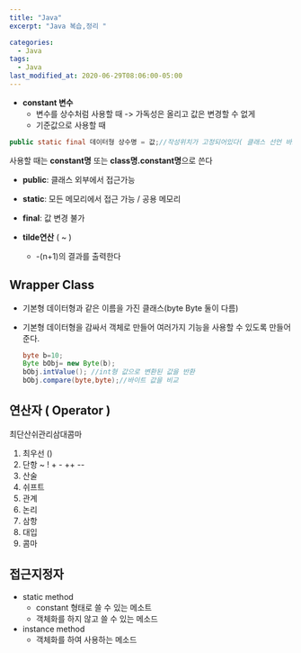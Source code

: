 ```yaml
---
title: "Java"
excerpt: "Java 복습,정리 "

categories:
  - Java
tags:
  - Java
last_modified_at: 2020-06-29T08:06:00-05:00
---
```


- **constant 변수**
  - 변수를 상수처럼 사용할 때 -> 가독성은 올리고 값은 변경할 수 없게
  - 기준값으로 사용할 때

```java
public static final 데이터형 상수명 = 값;//작성위치가 고정되어있다( 클래스 선언 바로 아래에 )
```

사용할 때는 **constant명** 또는 **class명.constant명**으로 쓴다

- **public**: 클래스 외부에서 접근가능

- **static**: 모든 메모리에서 접근 가능 / 공용 메모리

- **final**: 값 변경 불가

- **tilde연산** ( ~ )

  - -(n+1)의 결과를 출력한다

## Wrapper Class

- 기본형 데이터형과 같은 이름을 가진 클래스(byte Byte 둘이 다름)

- 기본형 데이터형을 감싸서 객체로 만들어 여러가지 기능을 사용할 수 있도록 만들어준다.

  ```java
  byte b=10;
  Byte bObj= new Byte(b);
  bObj.intValue(); //int형 값으로 변환된 값을 반환
  bObj.compare(byte,byte);//바이트 값을 비교
  ```

## 연산자 ( Operator )

최단산쉬관리삼대콤마

1. 최우선 ()
2. 단항 ~ ! + - ++ --
3. 산술
4. 쉬프트
5. 관계
6. 논리
7. 삼항
8. 대입
9. 콤마

## 접근지정자

- static method
  - constant 형태로 쓸 수 있는 메소트
  - 객체화를 하지 않고 쓸 수 있는 메소드
- instance method
  - 객체화를 하여 사용하는 메소드
